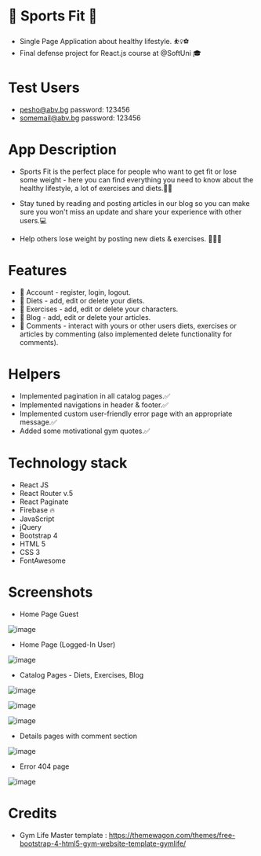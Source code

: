 # 🏅 Sports Fit 🏅
- Single Page Application about healthy lifestyle. ⛹️‍♀️⚽
- Final defense project for React.js course at @SoftUni 🎓

# Test Users
- pesho@abv.bg password: 123456
- somemail@abv.bg password: 123456

# App Description
- Sports Fit is the perfect place for people who want to get fit or lose some weight - here you can find everything you need to know about the healthy lifestyle, a lot of exercises and diets.🥗📲

- Stay tuned by reading and posting articles in our blog so you can make sure you won't miss an update and share your experience with other users.💻

- Help others lose weight by posting new diets & exercises. 💪🍗🍉

# Features
- 👤 Account - register, login, logout.
- 🥗 Diets - add, edit or delete your diets.
- 🥩 Exercises - add, edit or delete your characters.
- 📝 Blog - add, edit or delete your articles.
- 📱 Comments - interact with yours or other users diets, exercises or articles by commenting (also implemented delete functionality for comments).

# Helpers
- Implemented pagination in all catalog pages.✅
- Implemented navigations in header & footer.✅
- Implemented custom user-friendly error page with an appropriate message.✅
- Added some motivational gym quotes.✅

# Technology stack
- React JS
- React Router v.5
- React Paginate
- Firebase 🔥
- JavaScript
- jQuery
- Bootstrap 4
- HTML 5
- CSS 3
- FontAwesome

# Screenshots
 - Home Page Guest
 
 ![image](https://user-images.githubusercontent.com/65487762/145883202-c8134f9a-b872-4f93-8e58-d32068e60175.png)
 
 - Home Page (Logged-In User)
 
 ![image](https://user-images.githubusercontent.com/65487762/145883529-8b209c25-0663-4835-81a5-b918c1f7a35b.png)

- Catalog Pages - Diets, Exercises, Blog

![image](https://user-images.githubusercontent.com/65487762/145883639-ea244275-be6f-4281-a472-a1a83f0baee0.png)

![image](https://user-images.githubusercontent.com/65487762/145883684-ef3ccca2-37e1-4178-89ed-ae449e2cf60f.png)

![image](https://user-images.githubusercontent.com/65487762/145884201-945e05cc-134c-4eb3-b197-82f769992533.png)

- Details pages with comment section

![image](https://user-images.githubusercontent.com/65487762/145883830-97b417f4-258c-4bae-a0b0-1de6f3937416.png)

- Error 404 page

![image](https://user-images.githubusercontent.com/65487762/145968470-d711ee8a-0d2b-49d5-80e5-859e3cccb2fc.png)

# Credits
- Gym Life Master template : https://themewagon.com/themes/free-bootstrap-4-html5-gym-website-template-gymlife/
